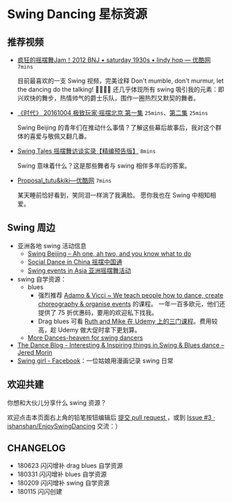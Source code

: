 # Swing Dancing 星标资源


## 推荐视频

- [疯狂的摇摆舞Jam！2012 BNJ • saturday 1930s • lindy hop — 优酷网](http://v.youku.com/v_show/id_XMTgyOTc5ODg5Ng==.html?spm=a2h0k.8191407.0.0&from=s1.8-1-1.2&f=49143054) `7mins`

	 
	目前最喜欢的一支 Swing 视频，完美诠释 Don't mumble, don't murmur, let the dancing do the talking! 💃🏻🕺🏻 还几乎体现所有 swing 吸引我的元素：即兴欢快的舞步，热情帅气的爵士乐队，围作一圈热烈又默契的舞者。

- [《时代》 20161004 极致玩家·摇摆北京 第一集](http://tv.cctv.com/2016/10/04/VIDERuUG4ODS2oFVCLTvlYxC161004.shtml) `25mins`、[第二集](http://tv.cctv.com/2016/10/04/VIDEJn9vHAJrxSLHXfH2fpGJ161004.shtml) `25mins`

	Swing Beijing 的青年们在推动什么事情？了解这些幕后故事后，我对这个群体的喜爱与敬佩又翻几番。


- [Swing Tales 摇摆舞访谈实录【精编预告版】](https://mp.weixin.qq.com/s?__biz=MjM5NTc0MzQ2Mw==&mid=200288393&idx=1&sn=308e040defb5df5bcbb1d724abfe9f80&mpshare=1&scene=1&srcid=0113IENR4STXA2RYDgxWtG1V#rd) `8mins`

	Swing 意味着什么？这是那些舞者与 swing 相伴多年后的答案。

- [Proposal_tutu&kiki—优酷网](http://v.youku.com/v_show/id_XODY1MDkwMTg4.html?spm=a2h0k.8191407.0.0&from=s1.8-1-1.2) `7mins`

	某天睡前恰好看到，笑同泪一样淌了我满脸。
	愿你我也在 Swing 中相知相爱。

## Swing 周边

- 亚洲各地 swing 活动信息
	- [Swing Beijing – Ah one, ah two, and you know what to do](https://swingbeijing.com/)
	- [Social Dance in China 摇摆中国通](https://swingbeijing.com/socialdanceinchina/)
	- [Swing events in Asia 亚洲摇摆舞活动](https://swingbeijing.com/asianevents/)
- swing 自学资源：
	- blues 
		- 强烈推荐 [Adamo & Vicci ~ We teach people how to dance, create choreography & organise events](https://www.adamoandvicci.com/) 的课程。 一年一百多欧元，他们还提供了 75 折优惠码，要用的欢迎私下找我。
		- Drag blues 可看 [Ruth and Mike 在 Udemy 上的三门课程](https://www.udemy.com/user/ruth-and-mike/)。费用较高，趁 Udemy 做大促时拿下更划算。
	- [More Dances-heaven for swing dancers](http://lindyhopmoves.com/more-lindy-hop/) 
- [The Dance Blog - Interesting & Inspiring things in Swing & Blues dance – Jered Morin](http://www.swinginblues.com/dance-blog/)
- [Swing girl - Facebook](https://www.facebook.com/Swing-girl-1196144777099434/)：一位姑娘用漫画记录 swing 日常

## 欢迎共建

你想和大伙儿分享什么 swing 资源？

欢迎点击本页面右上角的铅笔按钮编辑后 [提交 pull request ](https://guides.github.com/activities/forking/#making-changes) ，或到 [Issue #3 · ishanshan/EnjoySwingDancing](https://github.com/ishanshan/EnjoySwingDancing/issues/3) 交流：）


## CHANGELOG 

- 180623 闪闪增补 drag blues 自学资源
- 180331 闪闪增补 blues 自学资源
- 180209 闪闪增补 swing 自学资源
- 180115 闪闪创建

